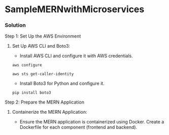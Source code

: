 # SampleMERNwithMicroservices

### Solution

Step 1: Set Up the AWS Environment

1. Set Up AWS CLI and Boto3:

   - Install AWS CLI and configure it with AWS credentials.

   ```
   aws configure

   aws sts get-caller-identity
   ```

   - Install Boto3 for Python and configure it.

   ```
   pip install boto3
   ```
Step 2: Prepare the MERN Application

1. Containerize the MERN Application:

   - Ensure the MERN application is containerized using Docker. Create a Dockerfile for each component (frontend and backend).